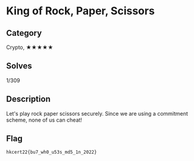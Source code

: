 King of Rock, Paper, Scissors
===

## Category

Crypto, ★★★★★

## Solves

1/309

## Description

Let's play rock paper scissors securely. Since we are using a commitment scheme, none of us can cheat!

## Flag

`hkcert22{bu7_wh0_u53s_md5_1n_2022}`
